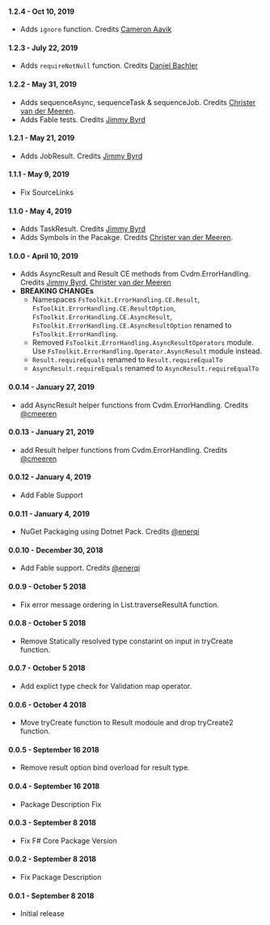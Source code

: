 #### 1.2.4 - Oct 10, 2019
* Adds `ignore` function. Credits [Cameron Aavik](https://github.com/CameronAavik)

#### 1.2.3 - July 22, 2019
* Adds `requireNotNull` function. Credits [Daniel Bachler](https://github.com/danyx23)

#### 1.2.2 - May 31, 2019
* Adds sequenceAsync, sequenceTask & sequenceJob. Credits [Christer van der Meeren](https://github.com/cmeeren).
* Adds Fable tests. Credits [Jimmy Byrd](https://github.com/TheAngryByrd)

#### 1.2.1 - May 21, 2019
* Adds JobResult. Credits [Jimmy Byrd](https://github.com/TheAngryByrd)

#### 1.1.1 - May 9, 2019
* Fix SourceLinks

#### 1.1.0 - May 4, 2019
* Adds TaskResult. Credits [Jimmy Byrd](https://github.com/TheAngryByrd)
* Adds Symbols in the Pacakge. Credits [Christer van der Meeren](https://github.com/cmeeren).

#### 1.0.0 - April 10, 2019
* Adds AsyncResult and Result CE methods from Cvdm.ErrorHandling. Credits [Jimmy Byrd](https://github.com/TheAngryByrd), [Christer van der Meeren](https://github.com/cmeeren)
* **BREAKING CHANGEs** 
  - Namespaces `FsToolkit.ErrorHandling.CE.Result`,   `FsToolkit.ErrorHandling.CE.ResultOption`, `FsToolkit.ErrorHandling.CE.AsyncResult`, `FsToolkit.ErrorHandling.CE.AsyncResultOption` renamed to `FsToolkit.ErrorHandling`. 
  - Removed `FsToolkit.ErrorHandling.AsyncResultOperators` module. Use  `FsToolkit.ErrorHandling.Operator.AsyncResult` module instead. 
  - `Result.requireEquals` renamed to `Result.requireEqualTo`
  - `AsyncResult.requireEquals` renamed to `AsyncResult.requireEqualTo`

#### 0.0.14 - January 27, 2019
* add AsyncResult helper functions from Cvdm.ErrorHandling. Credits [@cmeeren](https://github.com/cmeeren)

#### 0.0.13 - January 21, 2019
* add Result helper functions from Cvdm.ErrorHandling. Credits [@cmeeren](https://github.com/cmeeren)

#### 0.0.12 - January 4, 2019
* Add Fable Support

#### 0.0.11 - January 4, 2019
* NuGet Packaging using Dotnet Pack. Credits [@enerqi](www.github.com/enerqi)

#### 0.0.10 - December 30, 2018
* Add Fable support. Credits [@enerqi](www.github.com/enerqi)

#### 0.0.9 - October 5 2018
* Fix error message ordering in List.traverseResultA function.

#### 0.0.8 - October 5 2018
* Remove Statically resolved type constarint on input in tryCreate function.

#### 0.0.7 - October 5 2018
* Add explict type check for Validation map operator.

#### 0.0.6 - October 4 2018
* Move tryCreate function to Result modoule and drop tryCreate2 function.

#### 0.0.5 - September 16 2018
* Remove result option bind overload for result type.

#### 0.0.4 - September 16 2018
* Package Description Fix

#### 0.0.3 - September 8 2018
* Fix F# Core Package Version

#### 0.0.2 - September 8 2018
* Fix Package Description

#### 0.0.1 - September 8 2018
* Initial release
